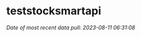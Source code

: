 
<!-- README.md is generated from README.Rmd. Please edit that file -->

# teststocksmartapi

*Date of most recent data pull: 2023-08-11 06:31:08*
